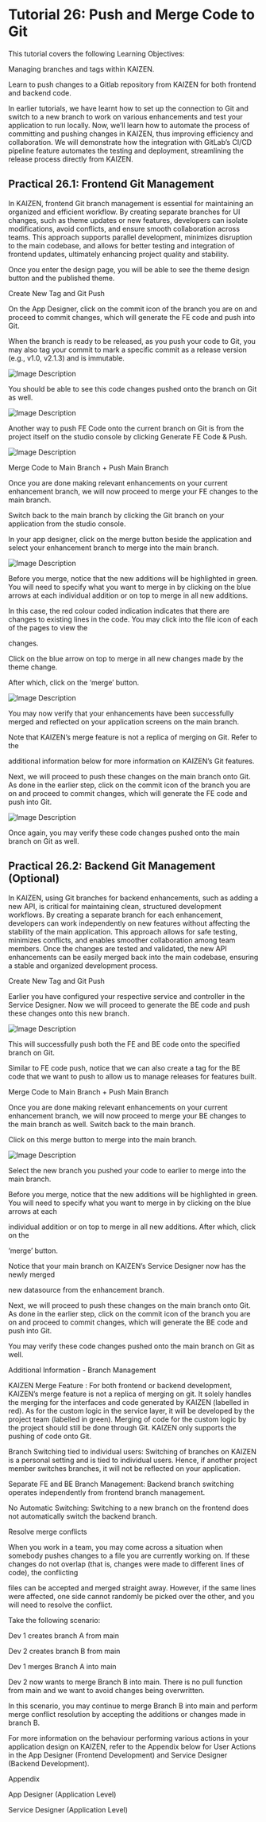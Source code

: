 # Tutorial 26: Push and Merge Code to Git

This tutorial covers the following Learning Objectives:



Managing branches and tags within KAIZEN.

Learn to push changes to a Gitlab repository from KAIZEN for both frontend and backend code.

In earlier tutorials, we have learnt how to set up the connection to Git and switch to a new branch to work on various enhancements and test your application to run locally. Now, we’ll learn how to automate the process of committing and pushing changes in KAIZEN, thus improving efficiency and collaboration. We will demonstrate how the integration with GitLab’s CI/CD pipeline feature automates the testing and deployment, streamlining the release process directly from KAIZEN.

## Practical 26.1: Frontend Git Management



In KAIZEN, frontend Git branch management is essential for maintaining an organized and efficient workflow. By creating separate branches for UI changes, such as theme updates or new features, developers can isolate modifications, avoid conflicts, and ensure smooth collaboration across teams. This approach supports parallel development, minimizes disruption to the main codebase, and allows for better testing and integration of frontend updates, ultimately enhancing project quality and stability.

Once you enter the design page, you will be able to see the theme design button and the published theme.

Create New Tag and Git Push

On the App Designer, click on the commit icon of the branch you are on and proceed to commit changes, which will generate the FE code and push into Git.

When the branch is ready to be released, as you push your code to Git, you may also tag your commit to mark a specific commit as a release version (e.g., v1.0, v2.1.3) and is immutable.





![Image Description](./images/image_158.jpeg)







You should be able to see this code changes pushed onto the branch on Git as well.





![Image Description](./images/image_159.jpeg)



Another way to push FE Code onto the current branch on Git is from the project itself on the studio console by clicking Generate FE Code & Push.







![Image Description](./images/image_160.jpeg)



Merge Code to Main Branch + Push Main Branch

Once you are done making relevant enhancements on your current enhancement branch, we will now proceed to merge your FE changes to the main branch.

Switch back to the main branch by clicking the Git branch on your application from the studio console.





In your app designer, click on the merge button beside the application and select your enhancement branch to merge into the main branch.







![Image Description](./images/image_161.png)

Before you merge, notice that the new additions will be highlighted in green. You will need to specify what you want to merge in by clicking on the blue arrows at each individual addition or on top to merge in all new additions.





In this case, the red colour coded indication indicates that there are changes to existing lines in the code. You may click into the file icon of each of the pages to view the



changes.







Click on the blue arrow on top to merge in all new changes made by the theme change.

After which, click on the ‘merge’ button.





![Image Description](./images/image_162.jpeg)





You may now verify that your enhancements have been successfully merged and reflected on your application screens on the main branch.



Note that KAIZEN’s merge feature is not a replica of merging on Git. Refer to the

additional information below for more information on KAIZEN’s Git features.



Next, we will proceed to push these changes on the main branch onto Git. As done in the earlier step, click on the commit icon of the branch you are on and proceed to commit changes, which will generate the FE code and push into Git.





![Image Description](./images/image_163.png)



Once again, you may verify these code changes pushed onto the main branch on Git as well.







## Practical 26.2: Backend Git Management (Optional)



In KAIZEN, using Git branches for backend enhancements, such as adding a new API, is critical for maintaining clean, structured development workflows. By creating a separate branch for each enhancement, developers can work independently on new features without affecting the stability of the main application. This approach allows for safe testing, minimizes conflicts, and enables smoother collaboration among team members. Once the changes are tested and validated, the new API enhancements can be easily merged back into the main codebase, ensuring a stable and organized development process.

Create New Tag and Git Push



Earlier you have configured your respective service and controller in the Service Designer. Now we will proceed to generate the BE code and push these changes onto this new branch.







![Image Description](./images/image_164.jpeg)





This will successfully push both the FE and BE code onto the specified branch on Git.

Similar to FE code push, notice that we can also create a tag for the BE code that we want to push to allow us to manage releases for features built.







Merge Code to Main Branch + Push Main Branch

Once you are done making relevant enhancements on your current enhancement branch, we will now proceed to merge your BE changes to the main branch as well. Switch back to the main branch.





Click on this merge button to merge into the main branch.





![Image Description](./images/image_165.jpeg)



Select the new branch you pushed your code to earlier to merge into the main branch.







Before you merge, notice that the new additions will be highlighted in green. You will need to specify what you want to merge in by clicking on the blue arrows at each



individual addition or on top to merge in all new additions. After which, click on the

‘merge’ button.





Notice that your main branch on KAIZEN’s Service Designer now has the newly merged

new datasource from the enhancement branch.

Next, we will proceed to push these changes on the main branch onto Git. As done in the earlier step, click on the commit icon of the branch you are on and proceed to commit changes, which will generate the BE code and push into Git.







You may verify these code changes pushed onto the main branch on Git as well.







Additional Information - Branch Management



KAIZEN Merge Feature : For both frontend or backend development, KAIZEN’s merge feature is not a replica of merging on git. It solely handles the merging for the interfaces and code generated by KAIZEN (labelled in red). As for the custom logic in the service layer, it will be developed by the project team (labelled in green). Merging of code for the custom logic by the project should still be done through Git. KAIZEN only supports the pushing of code onto Git.





Branch Switching tied to individual users: Switching of branches on KAIZEN is a personal setting and is tied to individual users. Hence, if another project member switches branches, it will not be reflected on your application.

Separate FE and BE Branch Management: Backend branch switching operates independently from frontend branch management.

No Automatic Switching: Switching to a new branch on the frontend does not automatically switch the backend branch.

Resolve merge conflicts

When you work in a team, you may come across a situation when somebody pushes changes to a file you are currently working on. If these changes do not overlap (that is, changes were made to different lines of code), the conflicting



files can be accepted and merged straight away. However, if the same lines were affected, one side cannot randomly be picked over the other, and you will need to resolve the conflict.

Take the following scenario:

Dev 1 creates branch A from main

Dev 2 creates branch B from main

Dev 1 merges Branch A into main

Dev 2 now wants to merge Branch B into main. There is no pull function from main and we want to avoid changes being overwritten.

In this scenario, you may continue to merge Branch B into main and perform merge conflict resolution by accepting the additions or changes made in branch B.

For more information on the behaviour performing various actions in your application design on KAIZEN, refer to the Appendix below for User Actions in the App Designer (Frontend Development) and Service Designer (Backend Development).

Appendix



App Designer (Application Level)







Service Designer (Application Level)







